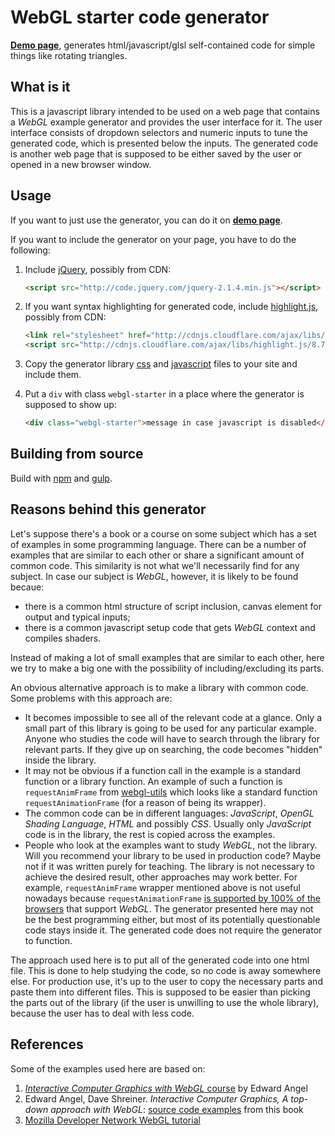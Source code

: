 # WebGL starter code generator

**[Demo page][demo-en-base]**, generates html/javascript/glsl self-contained code for simple things like rotating triangles.

## What is it

This is a javascript library intended to be used on a web page that contains a *WebGL* example generator and provides the user interface for it.
The user interface consists of dropdown selectors and numeric inputs to tune the generated code, which is presented below the inputs.
The generated code is another web page that is supposed to be either saved by the user or opened in a new browser window.

## Usage

If you want to just use the generator, you can do it on **[demo page][demo-en-base]**.

If you want to include the generator on your page, you have to do the following:

1. Include [jQuery], possibly from CDN:
   ```html
   <script src="http://code.jquery.com/jquery-2.1.4.min.js"></script>
   ```

2. If you want syntax highlighting for generated code, include [highlight.js], possibly from CDN:
   ```html
   <link rel="stylesheet" href="http://cdnjs.cloudflare.com/ajax/libs/highlight.js/8.7/styles/default.min.css">
   <script src="http://cdnjs.cloudflare.com/ajax/libs/highlight.js/8.7/highlight.min.js"></script>
   ```

3. Copy the generator library [css][lib-css] and [javascript][lib-js] files to your site and include them.

4. Put a `div` with class `webgl-starter` in a place where the generator is supposed to show up:
   ```html
   <div class="webgl-starter">message in case javascript is disabled</div>
   ```

## Building from source

Build with [npm] and [gulp].

## Reasons behind this generator

Let's suppose there's a book or a course on some subject which has a set of examples in some programming language.
There can be a number of examples that are similar to each other or share a significant amount of common code.
This similarity is not what we'll necessarily find for any subject.
In case our subject is *WebGL*, however, it is likely to be found becaue:

* there is a common html structure of script inclusion, canvas element for output and typical inputs;
* there is a common javascript setup code that gets *WebGL* context and compiles shaders.

Instead of making a lot of small examples that are similar to each other, here we try to make a big one
with the possibility of including/excluding its parts.

An obvious alternative approach is to make a library with common code.
Some problems with this approach are:

* It becomes impossible to see all of the relevant code at a glance.
  Only a small part of this library is going to be used for any particular example.
  Anyone who studies the code will have to search through the library for relevant parts.
  If they give up on searching, the code becomes "hidden" inside the library.
* It may not be obvious if a function call in the example is a standard function or a library function.
  An example of such a function is `requestAnimFrame` from [webgl-utils] which looks like a standard function `requestAnimationFrame`
  (for a reason of being its wrapper).
* The common code can be in different languages: *JavaScript*, *OpenGL Shading Language*, *HTML* and possibly *CSS*.
  Usually only *JavaScript* code is in the library, the rest is copied across the examples.
* People who look at the examples want to study *WebGL*, not the library.
  Will you recommend your library to be used in production code?
  Maybe not if it was written purely for teaching.
  The library is not necessary to achieve the desired result, other approaches may work better.
  For example, `requestAnimFrame` wrapper mentioned above is not useful nowadays because `requestAnimationFrame` [is supported by 100% of the browsers][webglstats] that support *WebGL*.
  The generator presented here may not be the best programming either, but most of its potentially questionable code stays inside it.
  The generated code does not require the generator to function.

The approach used here is to put all of the generated code into one html file.
This is done to help studying the code, so no code is away somewhere else.
For production use, it's up to the user to copy the necessary parts and paste them into different files.
This is supposed to be easier than picking the parts out of the library (if the user is unwilling to use the whole library), because the user has to deal with less code.

## References

Some of the examples used here are based on:

1. [*Interactive Computer Graphics with WebGL* course][esangel-course] by Edward Angel
2. Edward Angel, Dave Shreiner. *Interactive Computer Graphics, A top-down approach with WebGL*: [source code examples][esangel-code] from this book
3. [Mozilla Developer Network WebGL tutorial][mdn]

[demo-en-base]: http://antonkhorev.github.io/webgl-starter/en/base/
[lib-css]: http://antonkhorev.github.io/webgl-starter/en/base/index.css
[lib-js]: http://antonkhorev.github.io/webgl-starter/en/base/index.js
[jQuery]: https://jquery.com/
[highlight.js]: https://highlightjs.org/
[npm]: https://www.npmjs.com/
[gulp]: http://gulpjs.com/
[webgl-utils]: https://github.com/KhronosGroup/WebGL/blob/master/sdk/demos/common/webgl-utils.js
[webglstats]: http://webglstats.com/
[esangel-course]: https://www.coursera.org/course/webgl
[esangel-code]: https://github.com/esangel/WebGL
[mdn]: https://developer.mozilla.org/en-US/docs/Web/API/WebGL_API/Tutorial
